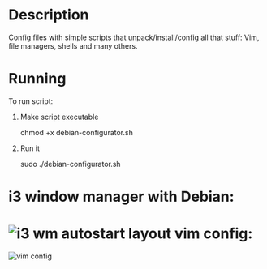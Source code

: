 
Description
=====================

Config files with simple scripts that unpack/install/config all that stuff:
Vim, file managers, shells and many others.


Running
=====================

To run script:

1) Make script executable

	chmod +x debian-configurator.sh
2) Run it

	sudo ./debian-configurator.sh

i3 window manager with Debian:
=====================
![i3 wm autostart layout](https://raw.github.com/micdud1995/linux_stuff/master/img/screenshot-i3.png)
vim config:
=====================
![vim config](https://raw.github.com/micdud1995/linux_stuff/master/img/screenshot-vim.png)

